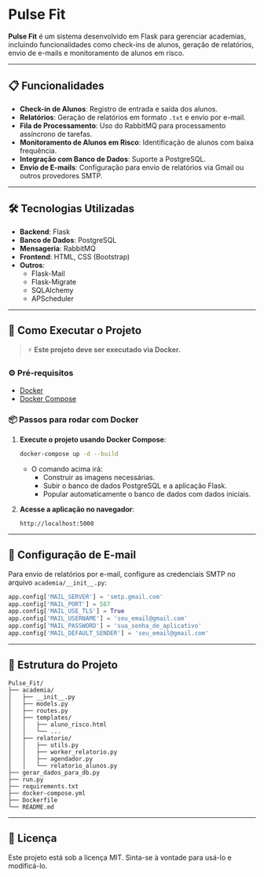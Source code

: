 
# Pulse Fit

**Pulse Fit** é um sistema desenvolvido em Flask para gerenciar academias, incluindo funcionalidades como check-ins de alunos, geração de relatórios, envio de e-mails e monitoramento de alunos em risco.

---

## 📋 Funcionalidades

- **Check-in de Alunos**: Registro de entrada e saída dos alunos.
- **Relatórios**: Geração de relatórios em formato `.txt` e envio por e-mail.
- **Fila de Processamento**: Uso do RabbitMQ para processamento assíncrono de tarefas.
- **Monitoramento de Alunos em Risco**: Identificação de alunos com baixa frequência.
- **Integração com Banco de Dados**: Suporte a PostgreSQL.
- **Envio de E-mails**: Configuração para envio de relatórios via Gmail ou outros provedores SMTP.

---

## 🛠️ Tecnologias Utilizadas

- **Backend**: Flask
- **Banco de Dados**: PostgreSQL
- **Mensageria**: RabbitMQ
- **Frontend**: HTML, CSS (Bootstrap)
- **Outros**:
  - Flask-Mail
  - Flask-Migrate
  - SQLAlchemy
  - APScheduler

---

## 🚀 Como Executar o Projeto

> ⚡ **Este projeto deve ser executado via Docker.**

### ⚙️ Pré-requisitos

- [Docker](https://docs.docker.com/get-docker/)
- [Docker Compose](https://docs.docker.com/compose/)

### 📦 Passos para rodar com Docker


1. **Execute o projeto usando Docker Compose**:
   ```bash
   docker-compose up -d --build
   ```

   - O comando acima irá:
     - Construir as imagens necessárias.
     - Subir o banco de dados PostgreSQL e a aplicação Flask.
     - Popular automaticamente o banco de dados com dados iniciais.

2. **Acesse a aplicação no navegador**:
   ```
   http://localhost:5000
   ```

---

## 📧 Configuração de E-mail

Para envio de relatórios por e-mail, configure as credenciais SMTP no arquivo `academia/__init__.py`:

```python
app.config['MAIL_SERVER'] = 'smtp.gmail.com'
app.config['MAIL_PORT'] = 587
app.config['MAIL_USE_TLS'] = True
app.config['MAIL_USERNAME'] = 'seu_email@gmail.com'
app.config['MAIL_PASSWORD'] = 'sua_senha_de_aplicativo'
app.config['MAIL_DEFAULT_SENDER'] = 'seu_email@gmail.com'
```

---

## 📂 Estrutura do Projeto

```
Pulse_Fit/
├── academia/
│   ├── __init__.py
│   ├── models.py
│   ├── routes.py
│   ├── templates/
│   │   ├── aluno_risco.html
│   │   └── ...
│   ├── relatorio/
│   │   ├── utils.py
│   │   ├── worker_relatorio.py
│   │   ├── agendador.py
│   │   └── relatorio_alunos.py
├── gerar_dados_para_db.py
├── run.py
├── requirements.txt
├── docker-compose.yml
├── Dockerfile
└── README.md
```

---

## 📜 Licença

Este projeto está sob a licença MIT. Sinta-se à vontade para usá-lo e modificá-lo.
